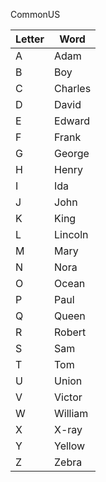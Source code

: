 CommonUS

| Letter | Word    |
| ------ | ------- |
| A      | Adam    |
| B      | Boy     |
| C      | Charles |
| D      | David   |
| E      | Edward  |
| F      | Frank   |
| G      | George  |
| H      | Henry   |
| I      | Ida     |
| J      | John    |
| K      | King    |
| L      | Lincoln |
| M      | Mary    |
| N      | Nora    |
| O      | Ocean   |
| P      | Paul    |
| Q      | Queen   |
| R      | Robert  |
| S      | Sam     |
| T      | Tom     |
| U      | Union   |
| V      | Victor  |
| W      | William |
| X      | X-ray   |
| Y      | Yellow  |
| Z      | Zebra   |
